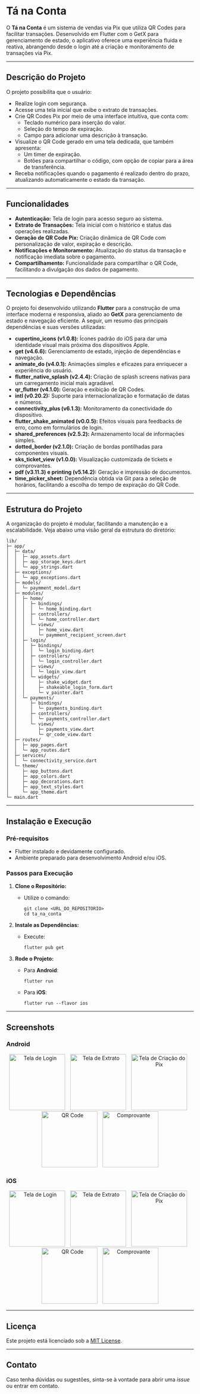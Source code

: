 # Tá na Conta

O **Tá na Conta** é um sistema de vendas via Pix que utiliza QR Codes para facilitar transações. Desenvolvido em Flutter com o GetX para gerenciamento de estado, o aplicativo oferece uma experiência fluida e reativa, abrangendo desde o login até a criação e monitoramento de transações via Pix.

---

## Descrição do Projeto

O projeto possibilita que o usuário:
- Realize login com segurança.
- Acesse uma tela inicial que exibe o extrato de transações.
- Crie QR Codes Pix por meio de uma interface intuitiva, que conta com:
  - Teclado numérico para inserção do valor.
  - Seleção do tempo de expiração.
  - Campo para adicionar uma descrição à transação.
- Visualize o QR Code gerado em uma tela dedicada, que também apresenta:
  - Um timer de expiração.
  - Botões para compartilhar o código, com opção de copiar para a área de transferência.
- Receba notificações quando o pagamento é realizado dentro do prazo, atualizando automaticamente o estado da transação.

---

## Funcionalidades

- **Autenticação:** Tela de login para acesso seguro ao sistema.
- **Extrato de Transações:** Tela inicial com o histórico e status das operações realizadas.
- **Geração de QR Code Pix:** Criação dinâmica de QR Code com personalização de valor, expiração e descrição.
- **Notificações e Monitoramento:** Atualização do status da transação e notificação imediata sobre o pagamento.
- **Compartilhamento:** Funcionalidade para compartilhar o QR Code, facilitando a divulgação dos dados de pagamento.

---

## Tecnologias e Dependências

O projeto foi desenvolvido utilizando **Flutter** para a construção de uma interface moderna e responsiva, aliado ao **GetX** para gerenciamento de estado e navegação eficiente. A seguir, um resumo das principais dependências e suas versões utilizadas:

- **cupertino_icons (v1.0.8):** Ícones padrão do iOS para dar uma identidade visual mais próxima dos dispositivos Apple.
- **get (v4.6.6):** Gerenciamento de estado, injeção de dependências e navegação.
- **animate_do (v4.0.1):** Animações simples e eficazes para enriquecer a experiência do usuário.
- **flutter_native_splash (v2.4.4):** Criação de splash screens nativas para um carregamento inicial mais agradável.
- **qr_flutter (v4.1.0):** Geração e exibição de QR Codes.
- **intl (v0.20.2):** Suporte para internacionalização e formatação de datas e números.
- **connectivity_plus (v6.1.3):** Monitoramento da conectividade do dispositivo.
- **flutter_shake_animated (v0.0.5):** Efeitos visuais para feedbacks de erro, como em formulários de login.
- **shared_preferences (v2.5.2):** Armazenamento local de informações simples.
- **dotted_border (v2.1.0):** Criação de bordas pontilhadas para componentes visuais.
- **sks_ticket_view (v1.0.0):** Visualização customizada de tickets e comprovantes.
- **pdf (v3.11.3) e printing (v5.14.2):** Geração e impressão de documentos.
- **time_picker_sheet:** Dependência obtida via Git para a seleção de horários, facilitando a escolha do tempo de expiração do QR Code.

---

## Estrutura do Projeto

A organização do projeto é modular, facilitando a manutenção e a escalabilidade. Veja abaixo uma visão geral da estrutura do diretório:

```
lib/
├─ app/
│  ├─ data/
│  │  ├─ app_assets.dart
│  │  ├─ app_storage_keys.dart
│  │  └─ app_strings.dart
│  ├─ exceptions/
│  │  └─ app_exceptions.dart
│  ├─ models/
│  │  └─ paymment_model.dart
│  ├─ modules/
│  │  ├─ home/
│  │  │  ├─ bindings/
│  │  │  │  └─ home_binding.dart
│  │  │  ├─ controllers/
│  │  │  │  └─ home_controller.dart
│  │  │  └─ views/
│  │  │     ├─ home_view.dart
│  │  │     └─ paymment_recipient_screen.dart
│  │  ├─ login/
│  │  │  ├─ bindings/
│  │  │  │  └─ login_binding.dart
│  │  │  ├─ controllers/
│  │  │  │  └─ login_controller.dart
│  │  │  ├─ views/
│  │  │  │  └─ login_view.dart
│  │  │  └─ widgets/
│  │  │     ├─ shake_widget.dart
│  │  │     ├─ shakeable_login_form.dart
│  │  │     └─ v_painter.dart
│  │  └─ payments/
│  │     ├─ bindings/
│  │     │  └─ payments_binding.dart
│  │     ├─ controllers/
│  │     │  └─ payments_controller.dart
│  │     └─ views/
│  │        ├─ payments_view.dart
│  │        └─ qr_code_view.dart
│  ├─ routes/
│  │  ├─ app_pages.dart
│  │  └─ app_routes.dart
│  ├─ services/
│  │  └─ connectivity_service.dart
│  └─ theme/
│     ├─ app_buttons.dart
│     ├─ app_colors.dart
│     ├─ app_decorations.dart
│     ├─ app_text_styles.dart
│     └─ app_theme.dart
└─ main.dart
```

---

## Instalação e Execução

### Pré-requisitos

- Flutter instalado e devidamente configurado.
- Ambiente preparado para desenvolvimento Android e/ou iOS.

### Passos para Execução

1. **Clone o Repositório:**
   - Utilize o comando:
     ```
     git clone <URL_DO_REPOSITÓRIO>
     cd ta_na_conta
     ```

2. **Instale as Dependências:**
   - Execute:
     ```
     flutter pub get
     ```

3. **Rode o Projeto:**
   - Para **Android**:
     ```
     flutter run
     ```
   - Para **iOS**:
     ```
     flutter run --flavor ios
     ```

---

## Screenshots

### Android
<!-- Adicione aqui os screenshots do app rodando em Android -->
<p align="center">
  <img src="./screenshots/android-login.png" alt="Tela de Login" width="150" style="margin-right: 10px;">
  <img src="./screenshots/android-extrato.png" alt="Tela de Extrato" width="150" style="margin-right: 10px;">
  <img src="./screenshots/android-makepix.png" alt="Tela de Criação do Pix" width="150" style="margin-right: 10px;">
  <img src="./screenshots/android-qrcode.png" alt="QR Code" width="150" style="margin-right: 10px;">
  <img src="./screenshots/android-comprovante.png" alt="Comprovante" width="150">
</p>


### iOS
<!-- Adicione aqui os screenshots do app rodando em iOS -->
<p align="center">
  <img src="./screenshots/ios-login.png" alt="Tela de Login" width="150" style="margin-right: 10px;">
  <img src="./screenshots/ios-extrato.png" alt="Tela de Extrato" width="150" style="margin-right: 10px;">
  <img src="./screenshots/ios-makepix.png" alt="Tela de Criação do Pix" width="150" style="margin-right: 10px;">
  <img src="./screenshots/ios-qrcode.png" alt="QR Code" width="150" style="margin-right: 10px;">
  <img src="./screenshots/ios-comprovante.png" alt="Comprovante" width="150">
</p>


---


## Licença

Este projeto está licenciado sob a [MIT License](LICENSE).

---

## Contato

Caso tenha dúvidas ou sugestões, sinta-se à vontade para abrir uma _issue_ ou entrar em contato.
